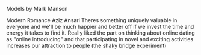 Models by Mark Manson

Modern Romance Aziz Ansari
Theres something uniquely valuable in everyone and we'll be much happier and better off if we invest the time and energy it takes to find it.
Really liked the part on thinking about online dating as "online introducing" and that participating in novel and exciting activities increases our attraction to people (the shaky bridge experiment)